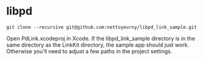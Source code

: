 libpd
=====

    git clone --recursive git@github.com:nettoyeurny/libpd_link_sample.git

Open PdLink.xcodeproj in Xcode. If the libpd_link_sample directory is in the same directory as the LinkKit directory, the sample app should just work. Otherwise you'll need to adjust a few paths in the project settings.
